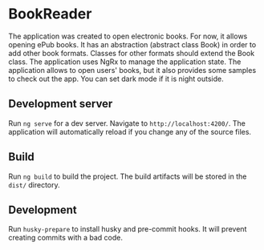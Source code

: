 # BookReader

The application was created to open electronic books.
For now, it allows opening ePub books. It has an abstraction (abstract class Book) in order to add other book formats. Classes for other formats should extend the Book class.
The application uses NgRx to manage the application state.
The application allows to open users' books, but it also provides some samples to check out the app.
You can set dark mode if it is night outside.
## Development server

Run `ng serve` for a dev server. Navigate to `http://localhost:4200/`. The application will automatically reload if you change any of the source files.

## Build

Run `ng build` to build the project. The build artifacts will be stored in the `dist/` directory.

## Development

Run `husky-prepare` to install husky and pre-commit hooks. It will prevent creating commits with a bad code.
